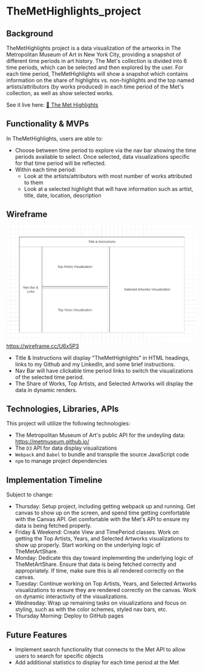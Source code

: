 # TheMetHighlights_project

## Background

TheMetHighlights project is a data visualization of the artworks in The Metropolitan Museum of Art in New York City, providing a snapshot of different time periods in art history. The Met's collection is divided into 6 time periods, which can be selected and then explored by the user. For each time period, TheMetHighlights will show a snapshot which contains information on the share of highlights vs. non-highlights and the top named artists/attributors (by works produced) in each time period of the Met's collection, as well as show selected works. 

See it live here: [🎨 The Met Highlights](https://caroline495.github.io/The-Met-Highlights-Project/)

## Functionality & MVPs

In TheMetHighlights, users are able to:
- Choose between time period to explore via the nav bar showing the time periods available to select. Once selected, data visualizations specific for that time period will be reflected.
- Within each time period:
    - Look at the artists/attributors with most number of works attributed to them 
    - Look at a selected highlight that will have information such as artist, title, date, location, description

## Wireframe

![Alt text](image.png) https://wireframe.cc/U6x5P3 

- Title & Instructions will display "TheMetHighlights" in HTML headings,  links to my Github and my LinkedIn, and some brief instructions.
- Nav Bar will have clickable time period links to switch the visualizations of the selected time period.
- The Share of Works, Top Artists, and Selected Artworks will display the data in dynamic renders.

## Technologies, Libraries, APIs

This project will utilize the following technologies:
- The Metropolitan Museum of Art's public API for the undeyling data: https://metmuseum.github.io/
- The `D3` API for data display visualizations
- `Webpack` and `Babel` to bundle and transpile the source JavaScript code
- `npm` to manage project dependencies

## Implementation Timeline

Subject to change:
- Thursday: Setup project, including getting webpack up and running. Get canvas to show up on the screen, and spend time getting comfortable with the Canvas API. Get comfortable with the Met's API to ensure my data is being fetched properly. 
- Friday & Weekend: Create View and TimePeriod classes. Work on getting the Top Artists, Years, and Selected Artworks visualizations to show up properly. Start working on the underlying logic of TheMetArtShare. 
- Monday: Dedicate this day toward implementing the underlying logic of TheMetArtShare. Ensure that data is being fetched correctly and appropriately. If time, make sure this is all rendered correctly on the canvas.
- Tuesday: Continue working on Top Artists, Years, and Selected Artworks visualizations to ensure they are rendered correctly on the canvas. Work on dynamic interactivity of the visualizations.
- Wednesday: Wrap up remaining tasks on visualizations and focus on styling, such as with the color schemes, styled nav bars, etc.
- Thursday Morning: Deploy to GitHub pages

## Future Features

- Implement search functionality that connects to the Met API to allow users to search for specific objects
- Add additional statistics to display for each time period at the Met
